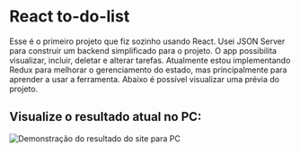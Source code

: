 # React to-do-list

Esse é o primeiro projeto que fiz sozinho usando React. Usei JSON Server para construir um backend simplificado para o projeto. O app possibilita visualizar, incluir, deletar e alterar tarefas. Atualmente estou implementando Redux para melhorar o gerenciamento do estado, mas principalmente para aprender a usar a ferramenta. Abaixo é possível visualizar uma prévia do projeto.

## Visualize o resultado atual no PC:

![Demonstração do resultado do site para PC](gifs/resultado-pc.gif)